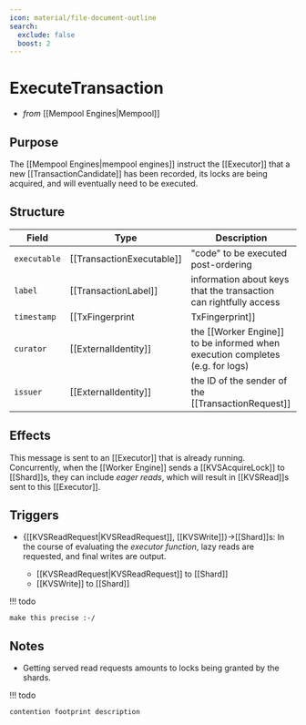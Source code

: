 ```yaml
---
icon: material/file-document-outline
search:
  exclude: false
  boost: 2
---
```


# ExecuteTransaction

<!-- --8<-- [start:blurb] -->
* _from_ [[Mempool Engines|Mempool]]

## Purpose

The [[Mempool Engines|mempool engines]] instruct the [[Executor]] that a new
 [[TransactionCandidate]] has been recorded, its locks are being
 acquired, and will eventually need to be executed.

<!-- --8<-- [end:blurb] -->
<!-- --8<-- [start:details] -->

## Structure

| Field        | Type                      | Description                                                                   |
|--------------|---------------------------|-------------------------------------------------------------------------------|
| `executable` | [[TransactionExecutable]] | "code" to be executed post-ordering                                           |
| `label`      | [[TransactionLabel]]      | information about keys that the transaction can rightfully access             |
| `timestamp`  | [[TxFingerprint|TxFingerprint]]         | (partial) ordering information (sufficient for V1)                            |
| `curator`    | [[ExternalIdentity]]      | the [[Worker Engine]] to be informed when execution completes (e.g. for logs) |
| `issuer`     | [[ExternalIdentity]]      | the ID of the sender of the [[TransactionRequest]]                            |

## Effects

This message is sent to an [[Executor]] that is already running.
Concurrently, when the [[Worker Engine]] sends a [[KVSAcquireLock]] to
 [[Shard]]s, they can include *eager reads*, which will result in
 [[KVSRead]]s sent to this [[Executor]].

## Triggers

- {[[KVSReadRequest|KVSReadRequest]], [[KVSWrite]]}→[[Shard]]s:
  In the course of evaluating the
   *executor function*,
   lazy reads are requested, and final writes are output.

  - [[KVSReadRequest|KVSReadRequest]] to [[Shard]]
  - [[KVSWrite]] to [[Shard]]

!!! todo
      
    make this precise :-/

<!-- --8<-- [end:details] -->

## Notes

- Getting served read requests amounts to locks being granted by the shards.

!!! todo

    contention footprint description
